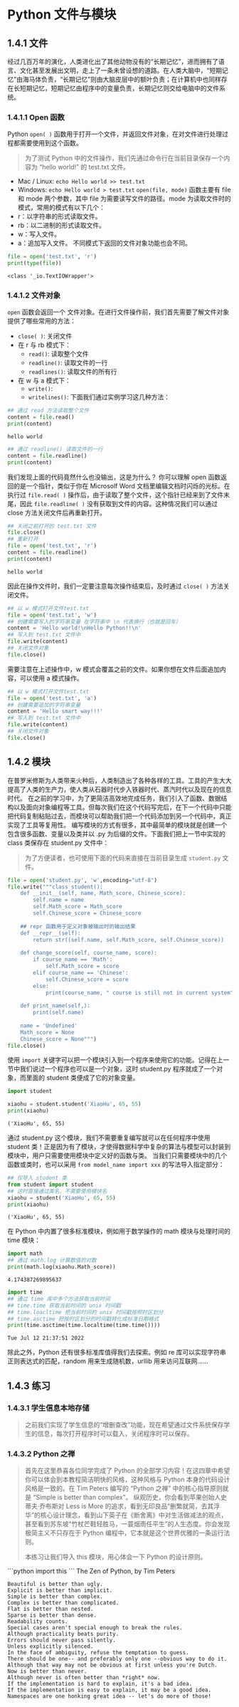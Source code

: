 # Python 文件与模块
## 1.4.1 文件
经过几百万年的演化，人类进化出了其他动物没有的“长期记忆”，进而拥有了语言、文化甚至发展出文明，走上了一条未曾设想的道路。在人类大脑中，“短期记忆”由海马体负责，“长期记忆”则由大脑皮层中的额叶负责；在计算机中也同样存在长短期记忆，短期记忆由程序中的变量负责，长期记忆则交给电脑中的文件系统。
### 1.4.1.1 Open 函数
Python `open( )` 函数用于打开一个文件，并返回文件对象，在对文件进行处理过程都需要使用到这个函数。
> 为了测试 Python 中的文件操作，我们先通过命令行在当前目录保存一个内容为 “hello world!” 的 test.txt 文件。
- Mac / Linux: `echo Hello world >> test.txt`
- Windows: `echo Hello world > test.txt`
`open(file, mode)` 函数主要有 file 和 mode 两个参数，其中 file 为需要读写文件的路径。mode 为读取文件时的模式，常用的模式有以下几个：
- r：以字符串的形式读取文件。
- rb：以二进制的形式读取文件。
- w：写入文件。
- a：追加写入文件。
不同模式下返回的文件对象功能也会不同。
```python
file = open('test.txt', 'r')
print(type(file))
```
    <class '_io.TextIOWrapper'>
### 1.4.1.2 文件对象
`open` 函数会返回一个 文件对象。在进行文件操作前，我们首先需要了解文件对象提供了哪些常用的方法：
- `close( )`: 关闭文件
- 在 r 与 rb 模式下：
    - `read()`: 读取整个文件
    - `readline()`: 读取文件的一行
    - `readlines()`: 读取文件的所有行
- 在 w 与 a 模式下：
    - `write()`: 
    - `writelines()`: 
下面我们通过实例学习这几种方法：
```python
## 通过 read 方法读取整个文件
content = file.read()
print(content)
```
    hello world
```python
## 通过 readline() 读取文件的一行
content = file.readline()
print(content)
```
我们发现上面的代码竟然什么也没输出，这是为什么？
你可以理解 open 函数返回的是一个指针，类似于你在 Microsolf Word 文档里编辑文档时闪烁的光标。在执行过 `file.read( )` 操作后，由于读取了整个文件，这个指针已经来到了文件末尾，因此 `file.readline( )` 没有获取到文件的内容。这种情况我们可以通过 close 方法关闭文件后再重新打开。
```python
## 关闭之前打开的 test.txt 文件
file.close()
## 重新打开
file = open('test.txt', 'r')
content = file.readline()
print(content)
```
    hello world
    
    
因此在操作文件时，我们一定要注意每次操作结束后，及时通过 `close( )` 方法关闭文件。
```python
## 以 w 模式打开文件test.txt
file = open('test.txt', 'w')
## 创建需要写入的字符串变量 在字符串中 \n 代表换行（也就是回车）
content = 'Hello world!\nHello Python!!\n'
## 写入到 test.txt 文件中
file.write(content)
## 关闭文件对象
file.close()
```

需要注意在上述操作中，w 模式会覆盖之前的文件。如果你想在文件后面追加内容，可以使用 a 模式操作。
```python
## 以 w 模式打开文件test.txt
file = open('test.txt', 'a')
## 创建需要追加的字符串变量
content = 'Hello smart way!!!'
## 写入到 test.txt 文件中
file.write(content)
## 关闭文件对象
file.close()
```

## 1.4.2 模块
在普罗米修斯为人类带来火种后，人类制造出了各种各样的工具。工具的产生大大提高了人类的生产力，使人类从石器时代步入铁器时代、蒸汽时代以及现在的信息时代。
在之前的学习中，为了更简洁高效地完成任务，我们引入了函数、数据结构以及面向对象编程等工具。但每次我们在这个代码写完后，在下一个代码中只能把代码复制粘贴过去，而模块可以帮助我们把一个代码添加到另一个代码中，真正实现了工具等复用性。
编写模块的方式有很多，其中最简单的模块就是创建一个包含很多函数、变量以及类并以 .py 为后缀的文件。下面我们把上一节中实现的 class 类保存在 student.py 文件中：
> 为了方便读者，也可使用下面的代码来直接在当前目录生成 `student.py` 文件。
```python
file = open('student.py', 'w',encoding="utf-8")
file.write("""class student():
    def __init__(self, name, Math_score, Chinese_score):
        self.name = name
        self.Math_score = Math_score
        self.Chinese_score = Chinese_score
    
    ## repr 函数用于定义对象被输出时的输出结果
    def __repr__(self):
        return str((self.name, self.Math_score, self.Chinese_score))
    
    def change_score(self, course_name, score):
        if course_name == 'Math':
            self.Math_score = score
        elif course_name == 'Chinese':
            self.Chinese_score = score
        else:
            print(course_name, " course is still not in current system")
    
    def print_name(self,):
        print(self.name)
    
    name = 'Undefined'
    Math_score = None
    Chinese_score = None""")
file.close()
```
使用 `import` 关键字可以把一个模块引入到一个程序来使用它的功能。记得在上一节中我们说过一个程序也可以是一个对象，这时 student.py 程序就成了一个对象，而里面的 student 类便成了它的对象变量。
```python
import student
```

```python
xiaohu = student.student('XiaoHu', 65, 55)
print(xiaohu)
```
    ('XiaoHu', 65, 55)
    
通过 student.py 这个模块，我们不需要重复编写就可以在任何程序中使用 student 类！正是因为有了模块，才使得数据科学中复杂的算法与模型可以封装到模块中，用户只需要使用模块中定义好的函数与类。
当我们只需要模块中的几个函数或类时，也可以采用 `from model_name import xxx` 的写法导入指定部分：
```python
## 仅导入 student 类
from student import student
## 这时直接通过类名，不需要使用模块名
xiaohu = student('XiaoHu', 65, 55)
print(xiaohu)
```
    ('XiaoHu', 65, 55)
    
在 Python 中内置了很多标准模块，例如用于数学操作的 math 模块与处理时间的 time 模块：
```python
import math
## 通过 math.log 计算数值的对数
print(math.log(xiaohu.Math_score))
```
    4.174387269895637
    
```python
import time
## 通过 time 库中多个方法获取当前时间
## time.time 获取当前时间的 unix 时间戳
## time.loacltime 把当前时间的 unix 时间戳按照时区划分
## time.asctime 把按时区划分的时间戳转化成标准日期格式
print(time.asctime(time.localtime(time.time())))
```
    Tue Jul 12 21:37:51 2022
    
除此之外，Python 还有很多标准库值得我们去探索。例如 re 库可以实现字符串正则表达式的匹配，random 用来生成随机数，urllib 用来访问互联网……
## 1.4.3 练习
### 1.4.3.1 学生信息本地存储
> 之前我们实现了学生信息的“增删查改”功能，现在希望通过文件系统保存学生的信息，每次打开程序时可以载入，关闭程序时可以保存。
### 1.4.3.2 Python 之禅
<blockquote>
首先在这里恭喜各位同学完成了 Python 的全部学习内容！在这四章中希望你可以体会到本教程简洁明快的风格，这种风格与 Python 本身的代码设计风格是一致的。在 Tim Peters 编写的 “Python 之禅” 中的核心指导原则就是 “Simple is better than complex”。
纵观历史，你会看到苹果创始人史蒂夫·乔布斯对 Less is More 的追求，看到无印良品“删繁就简，去其浮华”的核心设计理念，看到山下英子在《断舍离》中对生活做减法的观点，甚至看到苏东坡“竹杖芒鞋轻胜马，一蓑烟雨任平生”的人生态度。你会发现极简主义不只存在于 Python 编程中，它本就是这个世界优雅的一条运行法则。
    
本练习让我们导入 this 模块，用心体会一下 Python 的设计原则。
 
</blockquote>
```python
import this
```
    The Zen of Python, by Tim Peters
    
    Beautiful is better than ugly.
    Explicit is better than implicit.
    Simple is better than complex.
    Complex is better than complicated.
    Flat is better than nested.
    Sparse is better than dense.
    Readability counts.
    Special cases aren't special enough to break the rules.
    Although practicality beats purity.
    Errors should never pass silently.
    Unless explicitly silenced.
    In the face of ambiguity, refuse the temptation to guess.
    There should be one-- and preferably only one --obvious way to do it.
    Although that way may not be obvious at first unless you're Dutch.
    Now is better than never.
    Although never is often better than *right* now.
    If the implementation is hard to explain, it's a bad idea.
    If the implementation is easy to explain, it may be a good idea.
    Namespaces are one honking great idea -- let's do more of those!
    
